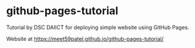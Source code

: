 # github-pages-tutorial
Tutorial by DSC DAIICT for deploying simple website using GitHub Pages.

Website at https://meet59patel.github.io/github-pages-tutorial/
